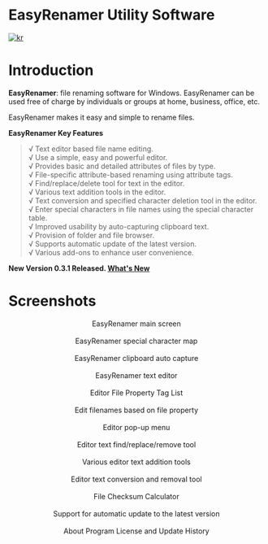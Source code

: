 # EasyRenamer Utility Software
[![kr](https://img.shields.io/badge/%EC%96%B8%EC%96%B4-%ED%95%9C%EA%B5%AD%EC%96%B4-green.svg)](https://github.com/swengkr/EasyRenamer/edit/main/README.kr.md)

Introduction
============

**EasyRenamer**: file renaming software for Windows. EasyRenamer can be used free of charge by individuals or groups at home, business, office, etc.


EasyRenamer makes it easy and simple to rename files.

**EasyRenamer Key Features**

> √ Text editor based file name editing.   
> √ Use a simple, easy and powerful editor.   
> √ Provides basic and detailed attributes of files by type.   
> √ File-specific attribute-based renaming using attribute tags.   
> √ Find/replace/delete tool for text in the editor.   
> √ Various text addition tools in the editor.   
> √ Text conversion and specified character deletion tool in the editor.   
> √ Enter special characters in file names using the special character table.   
> √ Improved usability by auto-capturing clipboard text.   
> √ Provision of folder and file browser.   
> √ Supports automatic update of the latest version.   
> √ Various add-ons to enhance user convenience.   

**New Version 0.3.1 Released. [What's New](https://raw.githubusercontent.com/swengkr/EasyRenamer/main/update/packages/EasyRenamerSetup_0.3.1.11.zip "Download")**

Screenshots
===========
<p align="center">
  <img alt="" title="EasyRenamer main screen" src="https://raw.githubusercontent.com/swengkr/EasyRenamer/main/images/readme/kr/1.png"><br>
  EasyRenamer main screen<br><br>
  <img alt="" title="EasyRenamer special character map" src="https://raw.githubusercontent.com/swengkr/EasyRenamer/main/images/readme/kr/2.png"><br>
  EasyRenamer special character map<br><br>
  <img alt="" title="EasyRenamer clipboard auto capture" src="https://raw.githubusercontent.com/swengkr/EasyRenamer/main/images/readme/kr/3.png"><br>
  EasyRenamer clipboard auto capture<br><br>
  <img alt="" title="EasyRenamer text editor" src="https://raw.githubusercontent.com/swengkr/EasyRenamer/main/images/readme/kr/4.png"><br>
  EasyRenamer text editor<br><br>
  <img alt="" title="Editor File Property Tag List" src="https://raw.githubusercontent.com/swengkr/EasyRenamer/main/images/readme/kr/5.png"><br>
  Editor File Property Tag List<br><br>
  <img alt="" title="Edit filenames based on file property" src="https://raw.githubusercontent.com/swengkr/EasyRenamer/main/images/readme/kr/6.png"><br>
  Edit filenames based on file property<br><br>
  <img alt="" title="Editor pop-up menu" src="https://raw.githubusercontent.com/swengkr/EasyRenamer/main/images/readme/kr/7.png"><br>
  Editor pop-up menu<br><br>
  <img alt="" title="Editor text find/replace/remove tool" src="https://raw.githubusercontent.com/swengkr/EasyRenamer/main/images/readme/kr/8.png"><br>
  Editor text find/replace/remove tool<br><br>
  <img alt="" title="Various editor text addition tools" src="https://raw.githubusercontent.com/swengkr/EasyRenamer/main/images/readme/kr/9.png"><br>
  Various editor text addition tools<br><br>
  <img alt="" title="Editor text conversion and removal tool" src="https://raw.githubusercontent.com/swengkr/EasyRenamer/main/images/readme/kr/10.png"><br>
  Editor text conversion and removal tool<br><br>
  <img alt="" title="File Checksum Calculator" src="https://raw.githubusercontent.com/swengkr/EasyRenamer/main/images/readme/kr/11.png"><br>
  File Checksum Calculator<br><br>
  <img alt="" title="Support for automatic update to the latest version" src="https://raw.githubusercontent.com/swengkr/EasyRenamer/main/images/readme/kr/12.png"><br>
  Support for automatic update to the latest version<br><br>
  <img alt="" title="About Program License and Update History" src="https://raw.githubusercontent.com/swengkr/EasyRenamer/main/images/readme/kr/13.png"><br>
  About Program License and Update History<br><br>
</p>

